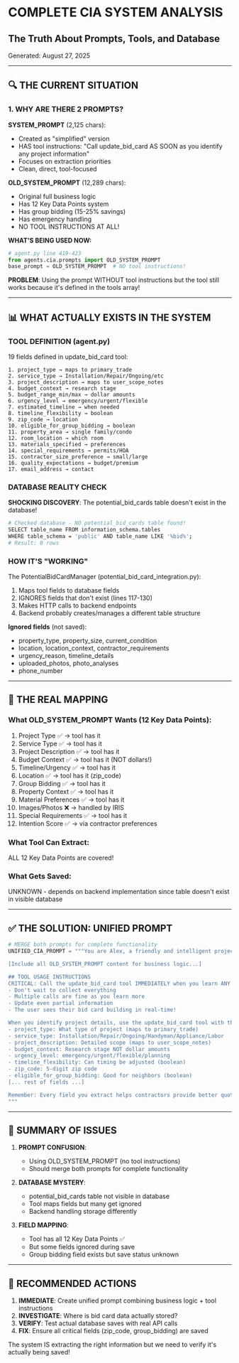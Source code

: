 # COMPLETE CIA SYSTEM ANALYSIS
## The Truth About Prompts, Tools, and Database

Generated: August 27, 2025

---

## 🔍 THE CURRENT SITUATION

### 1. WHY ARE THERE 2 PROMPTS?

**SYSTEM_PROMPT** (2,125 chars):
- Created as "simplified" version
- HAS tool instructions: "Call update_bid_card AS SOON as you identify any project information"
- Focuses on extraction priorities
- Clean, direct, tool-focused

**OLD_SYSTEM_PROMPT** (12,289 chars):
- Original full business logic
- Has 12 Key Data Points system
- Has group bidding (15-25% savings)
- Has emergency handling
- NO TOOL INSTRUCTIONS AT ALL!

**WHAT'S BEING USED NOW:**
```python
# agent.py line 419-423
from agents.cia.prompts import OLD_SYSTEM_PROMPT
base_prompt = OLD_SYSTEM_PROMPT  # NO tool instructions!
```

**PROBLEM**: Using the prompt WITHOUT tool instructions but the tool still works because it's defined in the tools array!

---

## 📊 WHAT ACTUALLY EXISTS IN THE SYSTEM

### TOOL DEFINITION (agent.py)
19 fields defined in update_bid_card tool:
```
1. project_type → maps to primary_trade
2. service_type → Installation/Repair/Ongoing/etc
3. project_description → maps to user_scope_notes
4. budget_context → research stage
5. budget_range_min/max → dollar amounts
6. urgency_level → emergency/urgent/flexible
7. estimated_timeline → when needed
8. timeline_flexibility → boolean
9. zip_code → location
10. eligible_for_group_bidding → boolean
11. property_area → single family/condo
12. room_location → which room
13. materials_specified → preferences
14. special_requirements → permits/HOA
15. contractor_size_preference → small/large
16. quality_expectations → budget/premium
17. email_address → contact
```

### DATABASE REALITY CHECK
**SHOCKING DISCOVERY**: The potential_bid_cards table doesn't exist in the database!

```bash
# Checked database - NO potential_bid_cards table found!
SELECT table_name FROM information_schema.tables 
WHERE table_schema = 'public' AND table_name LIKE '%bid%';
# Result: 0 rows
```

### HOW IT'S "WORKING" 
The PotentialBidCardManager (potential_bid_card_integration.py):
1. Maps tool fields to database fields
2. IGNORES fields that don't exist (lines 117-130)
3. Makes HTTP calls to backend endpoints
4. Backend probably creates/manages a different table structure

**Ignored fields** (not saved):
- property_type, property_size, current_condition
- location, location_context, contractor_requirements  
- urgency_reason, timeline_details
- uploaded_photos, photo_analyses
- phone_number

---

## 🎯 THE REAL MAPPING

### What OLD_SYSTEM_PROMPT Wants (12 Key Data Points):
1. Project Type ✅ → tool has it
2. Service Type ✅ → tool has it  
3. Project Description ✅ → tool has it
4. Budget Context ✅ → tool has it (NOT dollars!)
5. Timeline/Urgency ✅ → tool has it
6. Location ✅ → tool has it (zip_code)
7. Group Bidding ✅ → tool has it
8. Property Context ✅ → tool has it
9. Material Preferences ✅ → tool has it
10. Images/Photos ❌ → handled by IRIS
11. Special Requirements ✅ → tool has it
12. Intention Score ✅ → via contractor preferences

### What Tool Can Extract:
ALL 12 Key Data Points are covered!

### What Gets Saved:
UNKNOWN - depends on backend implementation since table doesn't exist in visible database

---

## ✅ THE SOLUTION: UNIFIED PROMPT

```python
# MERGE both prompts for complete functionality
UNIFIED_CIA_PROMPT = """You are Alex, a friendly and intelligent project assistant for InstaBids.

[Include all OLD_SYSTEM_PROMPT content for business logic...]

## TOOL USAGE INSTRUCTIONS
CRITICAL: Call the update_bid_card tool IMMEDIATELY when you learn ANY project information:
- Don't wait to collect everything
- Multiple calls are fine as you learn more  
- Update even partial information
- The user sees their bid card building in real-time!

When you identify project details, use the update_bid_card tool with these fields:
- project_type: What type of project (maps to primary_trade)
- service_type: Installation/Repair/Ongoing/Handyman/Appliance/Labor
- project_description: Detailed scope (maps to user_scope_notes)
- budget_context: Research stage NOT dollar amounts
- urgency_level: emergency/urgent/flexible/planning
- timeline_flexibility: Can timing be adjusted (boolean)
- zip_code: 5-digit zip code
- eligible_for_group_bidding: Good for neighbors (boolean)
[... rest of fields ...]

Remember: Every field you extract helps contractors provide better quotes!
"""
```

---

## 📝 SUMMARY OF ISSUES

1. **PROMPT CONFUSION**:
   - Using OLD_SYSTEM_PROMPT (no tool instructions)
   - Should merge both prompts for complete functionality

2. **DATABASE MYSTERY**:
   - potential_bid_cards table not visible in database
   - Tool maps fields but many get ignored
   - Backend handling storage differently

3. **FIELD MAPPING**:
   - Tool has all 12 Key Data Points ✅
   - But some fields ignored during save
   - Group bidding field exists but save status unknown

---

## 🚀 RECOMMENDED ACTIONS

1. **IMMEDIATE**: Create unified prompt combining business logic + tool instructions
2. **INVESTIGATE**: Where is bid card data actually stored?
3. **VERIFY**: Test actual database saves with real API calls
4. **FIX**: Ensure all critical fields (zip_code, group_bidding) are saved

The system IS extracting the right information but we need to verify it's actually being saved!